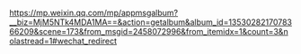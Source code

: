 https://mp.weixin.qq.com/mp/appmsgalbum?__biz=MjM5NTk4MDA1MA==&action=getalbum&album_id=1353028217078366209&scene=173&from_msgid=2458072996&from_itemidx=1&count=3&nolastread=1#wechat_redirect